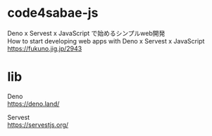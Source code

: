 # code4sabae-js
Deno x Servest x JavaScript で始めるシンプルweb開発  
How to start developing web apps with Deno x Servest x JavaScript  
https://fukuno.jig.jp/2943  

# lib
Deno  
https://deno.land/  

Servest  
https://servestjs.org/  
